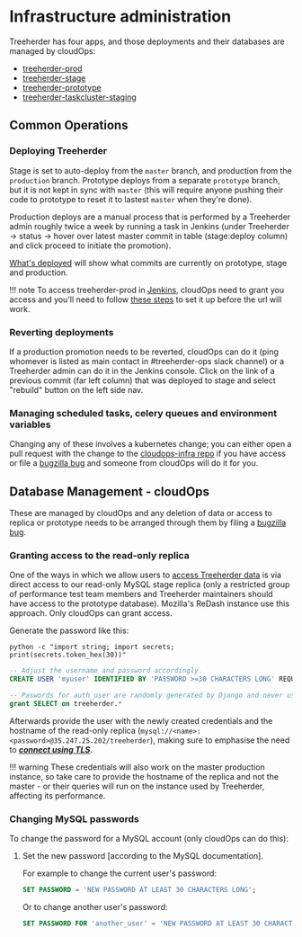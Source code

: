 # Infrastructure administration

Treeherder has four apps, and those deployments and their databases are managed by cloudOps:

- [treeherder-prod](https://treeherder.mozilla.org)
- [treeherder-stage](https://treeherder.allizom.org)
- [treeherder-prototype](https://prototype.treeherder.nonprod.cloudops.mozgcp.net)
- [treeherder-taskcluster-staging](https://tc-staging.treeherder.nonprod.cloudops.mozgcp.net)

## Common Operations

### Deploying Treeherder

Stage is set to auto-deploy from the `master` branch, and production from the `production` branch. Prototype deploys from a separate `prototype` branch, but it is not kept in sync with `master` (this will require anyone pushing their code to prototype to reset it to lastest `master` when they're done).

Production deploys are a manual process that is performed by a Treeherder admin roughly twice a week by running a task in Jenkins (under Treeherder -> status -> hover over latest master commit in table (stage:deploy column) and click proceed to initiate the promotion).

[What's deployed](https://whatsdeployed.io/s/BIY/Mozilla/Treeherder) will show what commits are currently on prototype, stage and production.

<!-- prettier-ignore -->
!!! note
    To access treeherder-prod in [Jenkins](https://ops-master.jenkinsv2.prod.mozaws.net/job/gcp-pipelines/job/treeherder/job/treeherder-production/), cloudOps need to grant you access and you'll need to follow [these steps](https://github.com/mozilla-services/cloudops-deployment/#accessing-jenkins) to set it up before the url will work.

### Reverting deployments

If a production promotion needs to be reverted, cloudOps can do it (ping whomever is listed as main contact in #treeherder-ops slack channel) or a Treeherder admin can do it in the Jenkins console. Click on the link of a previous commit (far left column) that was deployed to stage and select "rebuild" button on the left side nav.

### Managing scheduled tasks, celery queues and environment variables

Changing any of these involves a kubernetes change; you can either open a pull request with the change to the [cloudops-infra repo](https://github.com/mozilla-services/cloudops-infra) if you have access or file a [bugzilla bug](https://bugzilla.mozilla.org/enter_bug.cgi?product=Cloud%20Services&component=Operations%3A%20Releng) and someone from cloudOps will do it for you.

## Database Management - cloudOps

These are managed by cloudOps and any deletion of data or access to replica or prototype needs to be arranged through them by filing a [bugzilla bug](https://bugzilla.mozilla.org/enter_bug.cgi?product=Cloud%20Services&component=Operations%3A%20Releng).

### Granting access to the read-only replica

One of the ways in which we allow users to [access Treeherder data](../accessing_data.md)
is via direct access to our read-only MySQL stage replica (only a restricted group of performance test team members and Treeherder maintainers should have access to the prototype database). Mozilla's
ReDash instance use this approach. Only cloudOps can grant access.

Generate the password like this:

```shell
python -c "import string; import secrets; print(secrets.token_hex(30))"
```

```sql
-- Adjust the username and password accordingly.
CREATE USER 'myuser' IDENTIFIED BY 'PASSWORD >=30 CHARACTERS LONG' REQUIRE SSL;

-- Paswords for auth_user are randomly generated by Django and never used/exposed due to SSO.
grant SELECT on treeherder.*
```

Afterwards provide the user with the newly created credentials and the hostname of the
read-only replica (`mysql://<name>:<password>@35.247.25.202/treeherder`), making sure
to emphasise the need to ***[connect using TLS](../accessing_data.md#connecting-to-databases)***.

<!-- prettier-ignore -->
!!! warning
    These credentials will also work on the master production instance, so take care to
    provide the hostname of the replica and not the master - or their queries will run on
    the instance used by Treeherder, affecting its performance.

### Changing MySQL passwords

To change the password for a MySQL account (only cloudOps can do this):

1. Set the new password [according to the MySQL documentation].

   For example to change the current user's password:

   ```sql
   SET PASSWORD = 'NEW PASSWORD AT LEAST 30 CHARACTERS LONG';
   ```

   Or to change another user's password:

   ```sql
   SET PASSWORD FOR 'another_user' = 'NEW PASSWORD AT LEAST 30 CHARACTERS LONG';
   ```
